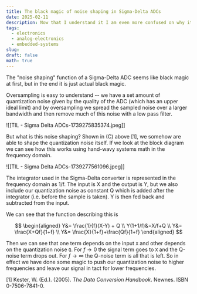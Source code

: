 ```yaml
---
title: The black magic of noise shaping in Sigma-Delta ADCs
date: 2025-02-11
description: Now that I understand it I am even more confused on why it works.
tags:
  - electronics
  - analog-electronics
  - embedded-systems
slug: 
draft: false
math: true
---
```


The "noise shaping" function of a Sigma-Delta ADC seems like black magic at first, but in the end it is just actual black magic.

Oversampling is easy to understand -- we have a set amount of quantization noise given by the quality of the ADC (which has an upper ideal limit) and by oversampling we spread the sampled noise over a larger bandwidth and then remove much of this noise with a low pass filter. 

![[TIL - Sigma Delta ADCs-1739275835374.jpeg]]

But what is this noise shaping? Shown in (C) above [1], we somehow are able to shape the quantization noise itself. If we look at the block diagram we can see how this works using hand-wavy systems math in the frequency domain.

![[TIL - Sigma Delta ADCs-1739277561096.jpeg]]

The integrator used in the Sigma-Delta converter is represented in the frequency domain as 1/f. The input is X and the output is Y, but we also include our quantization noise as constant Q which is added after the integrator (i.e. before the sample is taken). Y is then fed back and subtracted from the input.

We can see that the function describing this is 

$$
\begin{aligned}
Y&= \frac{1}{f}(X-Y) + Q  \\
Y(1+1/f)&=X/f+Q \\
Y&= \frac{X+Qf}{1+f} \\
Y&= \frac{X}{1+f}+\frac{Qf}{1+f}
\end{aligned}
$$

Then we can see that one term depends on the input `X` and other depends on the quantization noise `Q`. For $f \to 0$ the signal term goes to `X` and the Q-noise term drops out. For $f \to \infty$ the Q-noise term is all that is left. So in effect we have done some magic to push our quantization noise to higher frequencies and leave our signal in tact for lower frequencies. 


[1] Kester, W. (Ed.). (2005). _The Data Conversion Handbook_. Newnes. ISBN 0-7506-7841-0.